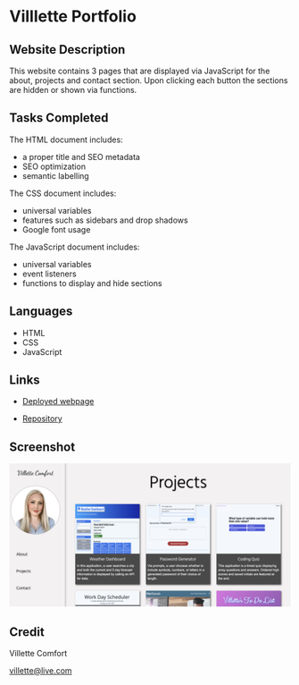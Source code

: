 # Villlette Portfolio

## Website Description
This website contains 3 pages that are displayed via JavaScript for the about, projects and contact section. Upon clicking each button the sections are hidden or shown via functions. 

## Tasks Completed
The HTML document includes:
* a proper title and SEO metadata
* SEO optimization
* semantic labelling

The CSS document includes:
* universal variables
* features such as sidebars and drop shadows 
* Google font usage

The JavaScript document includes:
* universal variables
* event listeners
* functions to display and hide sections

## Languages
- HTML
- CSS
- JavaScript

## Links
* [Deployed webpage](https://villettejs.vercel.app/)

* [Repository](https://github.com/villette0/Portfolio-JavaScript_HTML_CSS)

## Screenshot
![image](./assets/images/readme-screenshot.png)

## Credit
Villette Comfort

villette@live.com